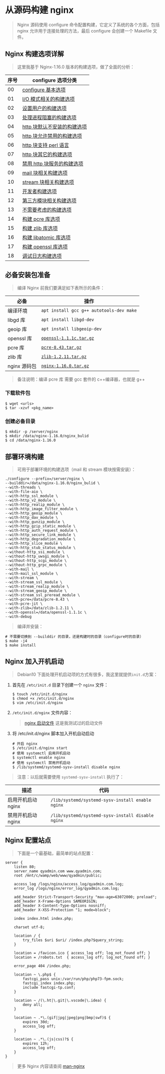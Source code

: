 # 从源码构建 nginx

> Nginx 源码使用 configure 命令配置构建，它定义了系统的各个方面，包括 nginx 允许用于连接处理的方法，最后 configure 会创建一个 Makefile 文件。

## Nginx 构建选项详解

> 这里我基于 Nginx-1.16.0 版本的构建选项，做了全面的分析：

| 序号 | configure 选项分类                                                                 |
| ---- | ---------------------------------------------------------------------------------- |
| 00   | [configure 基本选项](../Nginx/configure/00-configure基本选项.md)                   |
| 01   | [I/O 模式相关的构建选项](../Nginx/configure/01-IO模式相关的构建选项.md)            |
| 02   | [设置用户的构建选项](../Nginx/configure/02-设置用户的构建选项.md)                  |
| 03   | [处理进程阻塞的构建选项](../Nginx/configure/03-处理进程阻塞的构建选项.md)          |
| 04   | [http 块默认不安装的构建选项](../Nginx/configure/04-http块默认不安装的构建选项.md) |
| 05   | [http 块允许禁用的构建选项](../Nginx/configure/05-http块允许禁用的构建选项.md)     |
| 06   | [http 块支持 perl 语言](../Nginx/configure/06-http块支持perl语言.md)               |
| 07   | [http 块其它的构建选项](../Nginx/configure/07-http块其它的构建选项.md)             |
| 08   | [禁用 http 块服务的构建选项](../Nginx/configure/08-禁用http块服务的构建选项.md)    |
| 09   | [mail 块相关构建选项](../Nginx/configure/09-mail块相关构建选项.md)                 |
| 10   | [stream 块相关构建选项](../Nginx/configure/10-stream块相关构建选项.md)             |
| 11   | [开发者构建选项](../Nginx/configure/11-开发者构建选项.md)                          |
| 12   | [第三方模块相关构建选项](../Nginx/configure/12-第三方模块相关构建选项.md)          |
| 13   | [不需要考虑的构建选项](../Nginx/configure/13-不需要考虑的构建选项.md)              |
| 14   | [构建 pcre 库选项](../Nginx/configure/14-构建pcre库选项.md)                        |
| 15   | [构建 zlib 库选项](../Nginx/configure/15-构建zlib库选项.md)                        |
| 16   | [构建 libatomic 库选项](../Nginx/configure/16-构建libatomic库选项.md)              |
| 17   | [构建 openssl 库选项](../Nginx/configure/17-构建openssl库选项.md)                  |
| 18   | [调试日志构建选项](../Nginx/configure/18-调试日志构建选项.md)                      |

## 必备安装包准备

> 编译 Nginx 前我们要满足如下表所示的条件：

| 必备         | 操作                                                                            |
| ------------ | ------------------------------------------------------------------------------- |
| 编译环境     | `apt install gcc g++ autotools-dev make`                                        |
| libgd 库     | `apt install libgd-dev`                                                         |
| geoip 库     | `apt install libgeoip-dev`                                                      |
| openssl 库   | [`openssl-1.1.1c.tar.gz`](https://www.openssl.org/source/openssl-1.1.1c.tar.gz) |
| pcre 库      | [`pcre-8.43.tar.gz`](https://ftp.pcre.org/pub/pcre/pcre-8.43.tar.gz)            |
| zlib 库      | [`zlib-1.2.11.tar.gz`](http://zlib.net/zlib-1.2.11.tar.gz)                      |
| nginx 源码包 | [`nginx-1.16.0.tar.gz`](http://nginx.org/download/nginx-1.16.0.tar.gz)          |

> 备注说明：编译 pcre 库 需要 gcc 套件的 c++编译器，也就是 g++

### 下载软件包

```shell
$ wget <urls>
$ tar -xzvf <pkg_name>
```

### 创建必备目录

```shell
$ mkdir -p /server/nginx
$ mkdir /data/nginx-1.16.0/nginx_bulid
$ cd /data/nginx-1.16.0
```

## 部署环境构建

> 可用于部署环境的构建选项（mail 和 stream 模块按需安装）：

```shell
./configure --prefix=/server/nginx \
--builddir=/data/nginx-1.16.0/nginx_bulid \
--with-threads \
--with-file-aio \
--with-http_ssl_module \
--with-http_v2_module \
--with-http_realip_module \
--with-http_image_filter_module \
--with-http_geoip_module \
--with-http_dav_module \
--with-http_gunzip_module \
--with-http_gzip_static_module \
--with-http_auth_request_module \
--with-http_secure_link_module \
--with-http_degradation_module \
--with-http_slice_module \
--with-http_stub_status_module \
--without-http_ssi_module \
--without-http_uwsgi_module \
--without-http_scgi_module \
--without-http_grpc_module \
--with-mail \
--with-mail_ssl_module \
--with-stream \
--with-stream_ssl_module \
--with-stream_realip_module \
--with-stream_geoip_module \
--with-stream_ssl_preread_module \
--with-pcre=/data/pcre-8.43 \
--with-pcre-jit \
--with-zlib=/data/zlib-1.2.11 \
--with-openssl=/data/openssl-1.1.1c \
--with-debug
```

> 编译并安装：

```shell
# 不需要切换到 --builddir 的目录，还是构建时的目录（configure时的目录）
$ make -j4
$ make install
```

## Nginx 加入开机启动

> Debian10 下面处理开机启动项的方式有很多，我这里就提供`init.d`方案：

1. 首先在 `/etc/init.d` 目录下创建一个 `nginx` 文件：

   ```shell
   $ touch /etc/init.d/nginx
   $ chmod +x /etc/init.d/nginx
   $ vim /etc/init.d/nginx
   ```

2. `/etc/init.d/nginx` 文件内容：

   > [nginx 启动文件](../Nginx/source/init.d.nginx.sh) 这是我测试过的启动文件

3. 将 /etc/init.d/nginx 脚本加入开机自动启动

   ```shell
   # 开启 nginx
   $ /etc/init.d/nginx start
   # 使用 systemctl 启用开机启动
   $ systemctl enable nginx
   # 使用 systemctl 禁用开机启动
   $ /lib/systemd/systemd-sysv-install disable nginx
   ```

> 注意：以后就需要使用 `systemd-sysv-install` 执行了：

| 描述               | 代码                                              |
| ------------------ | ------------------------------------------------- |
| 启用开机启动 nginx | `/lib/systemd/systemd-sysv-install enable nginx`  |
| 禁用开机启动 nginx | `/lib/systemd/systemd-sysv-install disable nginx` |

## Nginx 配置站点

> 下面是一个最基础，最简单的站点配置：

```nginx
server {
    listen 80;
    server_name qyadmin.com www.qyadmin.com;
    root /mnt/c/wamp/web/www/qyadmin/public;

    access_log /logs/nginx/access_log/qyadmin.com.log;
    error_log /logs/nginx/error_log/qyadmin.com.log;

    add_header Strict-Transport-Security "max-age=63072000; preload";
    add_header X-Frame-Options SAMEORIGIN;
    add_header X-Content-Type-Options nosniff;
    add_header X-XSS-Protection "1; mode=block";

    index index.html index.php;

    charset utf-8;

    location / {
        try_files $uri $uri/ /index.php?$query_string;
    }

    location = /favicon.ico { access_log off; log_not_found off; }
    location = /robots.txt  { access_log off; log_not_found off; }

    error_page 404 /index.php;

    location ~ \.php$ {
        fastcgi_pass unix:/var/run/php/php73-fpm.sock;
        fastcgi_index index.php;
        include fastcgi-tp.conf;
    }

    location ~ /(\.ht|\.git|\.vscode|\.idea) {
        deny all;
    }

    location ~ .*\.(gif|jpg|jpeg|png|bmp|swf)$ {
        expires 30d;
        access_log off;
    }

    location ~ .*\.(js|css)?$ {
        expires 12h;
        access_log off;
    }
}
```

> 更多 Nginx 内容请查阅 [man-nginx](../Nginx/README.md)
